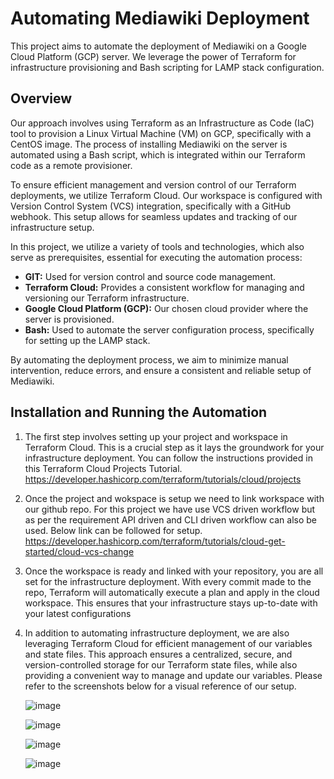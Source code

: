 # Automating Mediawiki Deployment
This project aims to automate the deployment of Mediawiki on a Google Cloud Platform (GCP) server. We leverage the power of Terraform for infrastructure provisioning and Bash scripting for LAMP stack configuration.

## Overview
Our approach involves using Terraform as an Infrastructure as Code (IaC) tool to provision a Linux Virtual Machine (VM) on GCP, specifically with a CentOS image. The process of installing Mediawiki on the server is automated using a Bash script, which is integrated within our Terraform code as a remote provisioner.

To ensure efficient management and version control of our Terraform deployments, we utilize Terraform Cloud. Our workspace is configured with Version Control System (VCS) integration, specifically with a GitHub webhook. This setup allows for seamless updates and tracking of our infrastructure setup.

In this project, we utilize a variety of tools and technologies, which also serve as prerequisites, essential for executing the automation process:

- **GIT:** Used for version control and source code management.
- **Terraform Cloud:** Provides a consistent workflow for managing and versioning our Terraform infrastructure.
- **Google Cloud Platform (GCP):** Our chosen cloud provider where the server is provisioned.
- **Bash:** Used to automate the server configuration process, specifically for setting up the LAMP stack.

By automating the deployment process, we aim to minimize manual intervention, reduce errors, and ensure a consistent and reliable setup of Mediawiki.

## Installation and Running the Automation
1. The first step involves setting up your project and workspace in Terraform Cloud. This is a crucial step as it lays the groundwork for your infrastructure deployment. You can follow the instructions provided in this Terraform Cloud Projects Tutorial.
   https://developer.hashicorp.com/terraform/tutorials/cloud/projects
   
2. Once the project and wokspace is setup we need to link workspace with our github repo. For this project we have use VCS driven workflow but as per the requirement API driven and CLI driven workflow can also be used. Below link can be followed for setup.
  https://developer.hashicorp.com/terraform/tutorials/cloud-get-started/cloud-vcs-change
  
3. Once the workspace is ready and linked with your repository, you are all set for the infrastructure deployment. With every commit made to the repo, Terraform will automatically execute a plan and apply in the cloud workspace. This ensures that your infrastructure stays up-to-date with your latest configurations

4. In addition to automating infrastructure deployment, we are also leveraging Terraform Cloud for efficient management of our variables and state files. This approach ensures a centralized, secure, and version-controlled storage for our Terraform state files, while also providing a convenient way to manage and update our variables. Please refer to the screenshots below for a visual reference of our setup.
   
   ![image](https://github.com/rujhaan123/Th-Assignment/assets/33410430/dba89942-d72a-4e82-91d4-e19252346849)

   ![image](https://github.com/rujhaan123/Th-Assignment/assets/33410430/bdb038ac-6270-4197-9eda-250559acf084)

   ![image](https://github.com/rujhaan123/Th-Assignment/assets/33410430/4dc8312a-c870-407a-befa-49aaaf4c8b64)

   ![image](https://github.com/rujhaan123/Th-Assignment/assets/33410430/4c94614e-de7e-4e91-b5cf-c8b811d2a0b1)






